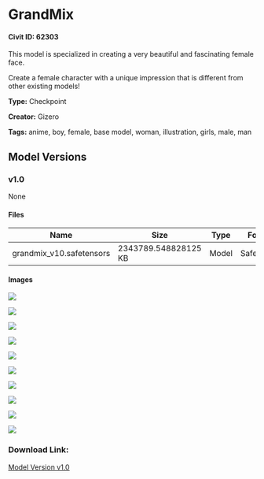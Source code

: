 # GrandMix

#### Civit ID: 62303

<p>This model is specialized in creating a very beautiful and fascinating female face.</p><p>Create a female character with a unique impression that is different from other existing models!</p>

**Type:** Checkpoint

**Creator:** Gizero

**Tags:** anime, boy, female, base model, woman, illustration, girls, male, man

## Model Versions

### v1.0

None

#### Files

| Name | Size | Type | Format | Download Url | AutoV1 | AutoV2 | SHA256 | CRC32 | BLAKE3 |
| --- | --- | --- | --- | --- | --- | --- | --- | --- | --- |
| grandmix_v10.safetensors | 2343789.548828125 KB | Model | SafeTensor | https://civitai.com/api/download/models/66849 | 760B77BF | D1F4568A5A | D1F4568A5AC71798D817C033A23DB48166B9B043C55F7E49A685B1D53B422BFB | 71BD82D2 | 9ED69A068B6480D9028513AE33289BAF31526415A7EBACEF62D6AC99B56562B4 |

#### Images

<p><img src="https://image.civitai.com/xG1nkqKTMzGDvpLrqFT7WA/93ab7fd1-e95f-46d1-b856-8006726aeef1/width=450/742549.jpeg" /></p>

<p><img src="https://image.civitai.com/xG1nkqKTMzGDvpLrqFT7WA/91ad056b-56af-4e6e-8a64-a4873f51145c/width=450/742550.jpeg" /></p>

<p><img src="https://image.civitai.com/xG1nkqKTMzGDvpLrqFT7WA/4e9d1faf-06c4-4873-8dd2-e04add46c257/width=450/742583.jpeg" /></p>

<p><img src="https://image.civitai.com/xG1nkqKTMzGDvpLrqFT7WA/c484f51a-95ad-4ac5-8596-ec67731ad4ae/width=450/742585.jpeg" /></p>

<p><img src="https://image.civitai.com/xG1nkqKTMzGDvpLrqFT7WA/32998960-531f-4f2b-bc30-9c0c2d657334/width=450/742552.jpeg" /></p>

<p><img src="https://image.civitai.com/xG1nkqKTMzGDvpLrqFT7WA/35100204-9a93-4f36-aeae-b62cb2bec0b5/width=450/742551.jpeg" /></p>

<p><img src="https://image.civitai.com/xG1nkqKTMzGDvpLrqFT7WA/9d834dc3-f183-48cf-8750-99a96151e16c/width=450/742553.jpeg" /></p>

<p><img src="https://image.civitai.com/xG1nkqKTMzGDvpLrqFT7WA/555c2cfe-3377-43e6-accb-7055c297c608/width=450/742556.jpeg" /></p>

<p><img src="https://image.civitai.com/xG1nkqKTMzGDvpLrqFT7WA/979ddbea-410a-4dc0-9122-5925f39662c1/width=450/742560.jpeg" /></p>

<p><img src="https://image.civitai.com/xG1nkqKTMzGDvpLrqFT7WA/66bcdb68-1b87-42d0-849f-e5774697f1ef/width=450/742559.jpeg" /></p>

### Download Link:

[Model Version v1.0](https://civitai.com/api/download/models/66849)

